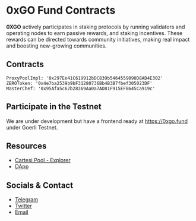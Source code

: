 # 0xGO Fund Contracts

**0XGO** actively participates in staking protocols by running validators and operating nodes to earn passive rewards, and staking incentives. These rewards can be directed towards community initiatives, making real impact and boosting new-growing communities.

## Contracts

```
ProxyPoolImpl: '0x297Ee41C619912bDC839b5464559090D8AD4E302'
ZEROToken: '0x4e7ba2539b9bF31280736Bb4B3B7fbef305023DF'
MasterChef: '0x95Afa5c62b28369Aa0a7AD81F915EF8645Ca919c'
```

## Participate in the Testnet

We are under development but have a frontend ready at https://0xgo.fund under Goerli Testnet.

## Resources

- [Cartesi Pool - Explorer](https://explorer.cartesi.io/stake/0xf22dbcf128c394b067f484fe78586fef86846834)
- [DApp](https://0xgo.fund)

## Socials & Contact

- [Telegram](https://t.me/+XXvIHa1l_K9mY2Fk)
- [Twitter](https://twitter.com/0xgo_fund)
- [Email](mailto:hello.0xgo@gmail.com)

